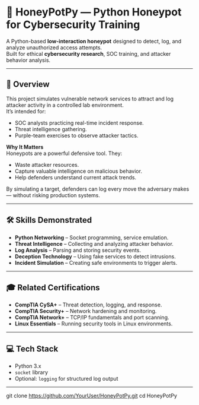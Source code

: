 # 🎯 HoneyPotPy — Python Honeypot for Cybersecurity Training

A Python-based **low-interaction honeypot** designed to detect, log, and analyze unauthorized access attempts.  
Built for ethical **cybersecurity research**, SOC training, and attacker behavior analysis.

---

## 📌 Overview

This project simulates vulnerable network services to attract and log attacker activity in a controlled lab environment.  
It’s intended for:
- SOC analysts practicing real-time incident response.
- Threat intelligence gathering.
- Purple-team exercises to observe attacker tactics.

**Why It Matters**  
Honeypots are a powerful defensive tool. They:
- Waste attacker resources.
- Capture valuable intelligence on malicious behavior.
- Help defenders understand current attack trends.

By simulating a target, defenders can log every move the adversary makes — without risking production systems.

---

## 🛠 Skills Demonstrated
- **Python Networking** – Socket programming, service emulation.
- **Threat Intelligence** – Collecting and analyzing attacker behavior.
- **Log Analysis** – Parsing and storing security events.
- **Deception Technology** – Using fake services to detect intrusions.
- **Incident Simulation** – Creating safe environments to trigger alerts.

---

## 🎓 Related Certifications
- **CompTIA CySA+** – Threat detection, logging, and response.
- **CompTIA Security+** – Network hardening and monitoring.
- **CompTIA Network+** – TCP/IP fundamentals and port scanning.
- **Linux Essentials** – Running security tools in Linux environments.

---

## 💻 Tech Stack
- Python 3.x
- `socket` library
- Optional: `logging` for structured log output

---

   git clone https://github.com/YourUser/HoneyPotPy.git
   cd HoneyPotPy
